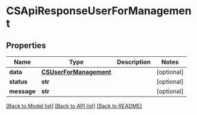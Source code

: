 # CSApiResponseUserForManagement

## Properties
Name | Type | Description | Notes
------------ | ------------- | ------------- | -------------
**data** | [**CSUserForManagement**](CSUserForManagement.md) |  | [optional] 
**status** | **str** |  | [optional] 
**message** | **str** |  | [optional] 

[[Back to Model list]](../README.md#documentation-for-models) [[Back to API list]](../README.md#documentation-for-api-endpoints) [[Back to README]](../README.md)


